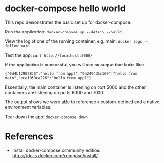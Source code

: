 # docker-compose hello world

This repo demonstrates the basic set up for docker-compose. 

Run the application: `docker-compose up --detach --build`

View the log of one of the running container, e.g. main: `docker logs --follow main`

Test the app: `curl http://localhost:5000/` 

If the application is successful, you will see an output that looks like:

```
{"0d4b12902836":"hello from app2","9a249436c169":"hello from main","eca1050ca226":"hello from app1"}
```
Essentially, the main container is listening on port 5000 and the other containers are listening on ports 6000 and 7000.

The output shows we were able to reference a custom-defined and a native environment variables.

Tear down the app: `docker-compose down`

# References
- Install docker-compose community edition: https://docs.docker.com/compose/install/ 
